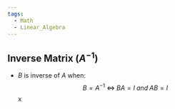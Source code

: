 ```yaml
---
tags:
  - Math
  - Linear_Algebra
---
```

## Inverse Matrix ($A^{-1}$)
- $B$ is inverse of $A$ when:
$$
 B = A^{-1} \;\Longleftrightarrow \;BA = I \; and \; AB=I 
$$x